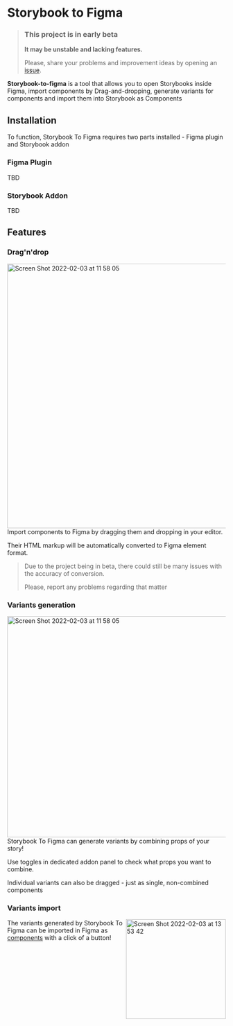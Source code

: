 # Storybook to Figma
> ### This project is in early beta
> 
> **It may be unstable and lacking features.**
> 
> Please, share your problems and improvement ideas by opening an [issue](https://github.com/bem/storybook-to-figma/issues/new).

**Storybook-to-figma** is a tool that allows you to open Storybooks inside Figma, import components by Drag-and-dropping, generate variants for components and import them into Storybook as Components

## Installation
To function, Storybook To Figma requires two parts installed - Figma plugin and Storybook addon
### Figma Plugin
TBD
### Storybook Addon
TBD

## Features
### Drag'n'drop
<img align="right" width="610" alt="Screen Shot 2022-02-03 at 11 58 05" src="https://user-images.githubusercontent.com/17031340/152317100-df0f9ec4-cc44-4784-95ea-4b2c72391b5b.png">

Import components to Figma by dragging them and dropping in your editor.

Their HTML markup will be automatically converted to Figma element format.

> Due to the project being in beta, there could still be many issues with the accuracy of conversion.
> 
> Please, report any problems regarding that matter

### Variants generation
<img align="left" width="510" alt="Screen Shot 2022-02-03 at 11 58 05" src="https://user-images.githubusercontent.com/17031340/152320888-8ba4cafb-7dfa-4940-b84c-261cec1fea19.png">

Storybook To Figma can generate variants by combining props of your story!

Use toggles in dedicated addon panel to check what props you want to combine.

Individual variants can also be dragged - just as single, non-combined components

### Variants import
<img align="right" width="230" alt="Screen Shot 2022-02-03 at 13 53 42" src="https://user-images.githubusercontent.com/17031340/152329773-64a257ff-c999-4336-854e-22201483ce5b.png">

The variants generated by Storybook To Figma can be imported in Figma as [components](https://help.figma.com/hc/en-us/articles/360038662654-Guide-to-Components-in-Figma) with a click of a button!
